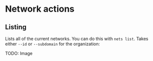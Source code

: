 # Network actions

## Listing
Lists all of the current networks. You can do this with `nets list`. Takes either `--id` or `--subdomain` for the organization:

TODO: Image
